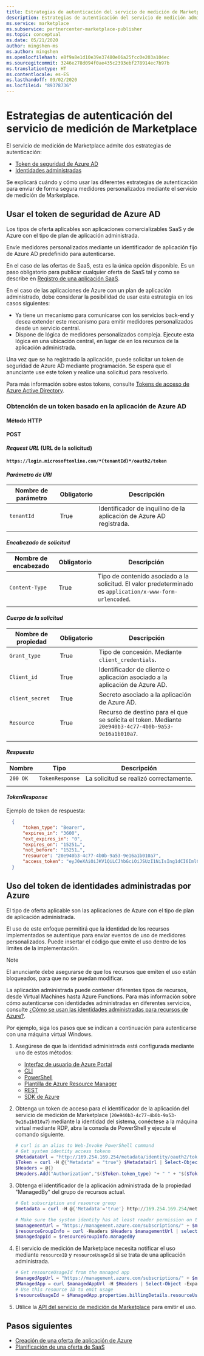 ```yaml
---
title: Estrategias de autenticación del servicio de medición de Marketplace | Azure Marketplace
description: Estrategias de autenticación del servicio de medición admitidas en Azure Marketplace.
ms.service: marketplace
ms.subservice: partnercenter-marketplace-publisher
ms.topic: conceptual
ms.date: 05/21/2020
author: mingshen-ms
ms.author: mingshen
ms.openlocfilehash: e8f9a8e1d10e39e37480e06a25fcc0e203a104ec
ms.sourcegitcommit: 3246e278d094f0ae435c2393ebf278914ec7b97b
ms.translationtype: HT
ms.contentlocale: es-ES
ms.lasthandoff: 09/02/2020
ms.locfileid: "89378736"
---
```

# <a name="marketplace-metering-service-authentication-strategies"></a>Estrategias de autenticación del servicio de medición de Marketplace

El servicio de medición de Marketplace admite dos estrategias de autenticación:

* [Token de seguridad de Azure AD](../../active-directory/develop/access-tokens.md)
* [Identidades administradas](../../active-directory/managed-identities-azure-resources/overview.md) 

Se explicará cuándo y cómo usar las diferentes estrategias de autenticación para enviar de forma segura medidores personalizados mediante el servicio de medición de Marketplace.

## <a name="using-the-azure-ad-security-token"></a>Usar el token de seguridad de Azure AD

Los tipos de oferta aplicables son aplicaciones comercializables SaaS y de Azure con el tipo de plan de aplicación administrada.  

Envíe medidores personalizados mediante un identificador de aplicación fijo de Azure AD predefinido para autenticarse.

En el caso de las ofertas de SaaS, esta es la única opción disponible. Es un paso obligatorio para publicar cualquier oferta de SaaS tal y como se describe en [Registro de una aplicación SaaS](./pc-saas-registration.md).

En el caso de las aplicaciones de Azure con un plan de aplicación administrado, debe considerar la posibilidad de usar esta estrategia en los casos siguientes:

* Ya tiene un mecanismo para comunicarse con los servicios back-end y desea extender este mecanismo para emitir medidores personalizados desde un servicio central.
* Dispone de lógica de medidores personalizados compleja.  Ejecute esta lógica en una ubicación central, en lugar de en los recursos de la aplicación administrada.

Una vez que se ha registrado la aplicación, puede solicitar un token de seguridad de Azure AD mediante programación. Se espera que el anunciante use este token y realice una solicitud para resolverlo.

Para más información sobre estos tokens, consulte [Tokens de acceso de Azure Active Directory](../../active-directory/develop/access-tokens.md).

### <a name="get-a-token-based-on-the-azure-ad-app"></a>Obtención de un token basado en la aplicación de Azure AD

#### <a name="http-method"></a>Método HTTP

**POST**

#### <a name="request-url"></a>*Request URL* (URL de la solicitud)

**`https://login.microsoftonline.com/*{tenantId}*/oauth2/token`**

#### <a name="uri-parameter"></a>*Parámetro de URI*

|  **Nombre de parámetro** |  **Obligatorio**  |  **Descripción**          |
|  ------------------ |--------------- | ------------------------  |
|  `tenantId`         |   True         | Identificador de inquilino de la aplicación de Azure AD registrada.   |
| | | |

#### <a name="request-header"></a>*Encabezado de solicitud*

|  **Nombre de encabezado**    |  **Obligatorio**  |  **Descripción**          |
|  ------------------ |--------------- | ------------------------  |
|  `Content-Type`     |   True         | Tipo de contenido asociado a la solicitud. El valor predeterminado es `application/x-www-form-urlencoded`.  |
| | | |

#### <a name="request-body"></a>*Cuerpo de la solicitud*

|  **Nombre de propiedad**  |  **Obligatorio**  |  **Descripción**          |
|  ------------------ |--------------- | ------------------------  |
|  `Grant_type`       |   True         | Tipo de concesión. Mediante `client_credentials`. |
|  `Client_id`        |   True         | Identificador de cliente o aplicación asociado a la aplicación de Azure AD.|
|  `client_secret`    |   True         | Secreto asociado a la aplicación de Azure AD.  |
|  `Resource`         |   True         | Recurso de destino para el que se solicita el token. Mediante `20e940b3-4c77-4b0b-9a53-9e16a1b010a7`. |
| | | |

#### <a name="response"></a>*Respuesta*

|  **Nombre**    |  **Tipo**  |  **Descripción**          |
|  ------------------ |--------------- | ----------------------  |
|  `200 OK`     |   `TokenResponse`    | La solicitud se realizó correctamente.  |
| | | |

#### <a name="tokenresponse"></a>*TokenResponse*

Ejemplo de token de respuesta:

```JSON
  {
      "token_type": "Bearer",
      "expires_in": "3600",
      "ext_expires_in": "0",
      "expires_on": "15251…",
      "not_before": "15251…",
      "resource": "20e940b3-4c77-4b0b-9a53-9e16a1b010a7",
      "access_token": "eyJ0eXAiOiJKV1QiLCJhbGciOiJSUzI1NiIsIng1dCI6ImlCakwxUmNxemhpeTRmcHhJeGRacW9oTTJZayIsImtpZCI6ImlCakwxUmNxemhpeTRmcHhJeGRacW9oTTJZayJ9…"
  }
```

## <a name="using-the-azure-managed-identities-token"></a>Uso del token de identidades administradas por Azure

El tipo de oferta aplicable son las aplicaciones de Azure con el tipo de plan de aplicación administrada.

El uso de este enfoque permitirá que la identidad de los recursos implementados se autentique para enviar eventos de uso de medidores personalizados.  Puede insertar el código que emite el uso dentro de los límites de la implementación.

>[!Note]
>El anunciante debe asegurarse de que los recursos que emiten el uso están bloqueados, para que no se puedan modificar.

La aplicación administrada puede contener diferentes tipos de recursos, desde Virtual Machines hasta Azure Functions.  Para más información sobre cómo autenticarse con identidades administradas en diferentes servicios, consulte [¿Cómo se usan las identidades administradas para recursos de Azure?](../../active-directory/managed-identities-azure-resources/overview.md#how-can-i-use-managed-identities-for-azure-resources).

Por ejemplo, siga los pasos que se indican a continuación para autenticarse con una máquina virtual Windows.

1. Asegúrese de que la identidad administrada está configurada mediante uno de estos métodos:
    * [Interfaz de usuario de Azure Portal](../../active-directory/managed-identities-azure-resources/qs-configure-portal-windows-vm.md)
    * [CLI](../../active-directory/managed-identities-azure-resources/qs-configure-cli-windows-vm.md)
    * [PowerShell](../../active-directory/managed-identities-azure-resources/qs-configure-powershell-windows-vm.md)
    * [Plantilla de Azure Resource Manager](../../active-directory/managed-identities-azure-resources/qs-configure-template-windows-vm.md)
    * [REST](../../active-directory/managed-identities-azure-resources/qs-configure-rest-vm.md#system-assigned-managed-identity)
    * [SDK de Azure](../../active-directory/managed-identities-azure-resources/qs-configure-sdk-windows-vm.md)

1. Obtenga un token de acceso para el identificador de la aplicación del servicio de medición de Marketplace (`20e940b3-4c77-4b0b-9a53-9e16a1b010a7`) mediante la identidad del sistema, conéctese a la máquina virtual mediante RDP, abra la consola de PowerShell y ejecute el comando siguiente.

    ```powershell
    # curl is an alias to Web-Invoke PowerShell command
    # Get system identity access tokenn
    $MetadataUrl = "http://169.254.169.254/metadata/identity/oauth2/token?api-version=2018-02-01&resource=https%3A%2F%2Fmanagement.azure.com%2F"
    $Token = curl -H @{"Metadata" = "true"} $MetadataUrl | Select-Object -Expand Content | ConvertFrom-Json
    $Headers = @{}
    $Headers.Add("Authorization","$($Token.token_type) "+ " " + "$($Token.access_token)")
    ```

1. Obtenga el identificador de la aplicación administrada de la propiedad "ManagedBy" del grupo de recursos actual.

    ```powershell
    # Get subscription and resource group
    $metadata = curl -H @{'Metadata'='true'} http://169.254.169.254/metadata/instance?api-version=2019-06-01 | select -ExpandProperty Content | ConvertFrom-Json 
    
    # Make sure the system identity has at least reader permission on the resource group
    $managementUrl = "https://management.azure.com/subscriptions/" + $metadata.compute.subscriptionId + "/resourceGroups/" + $metadata.compute.resourceGroupName + "?api-version=2019-10-01"
    $resourceGroupInfo = curl -Headers $Headers $managementUrl | select -ExpandProperty Content | ConvertFrom-Json
    $managedappId = $resourceGroupInfo.managedBy 
    ```

1. El servicio de medición de Marketplace necesita notificar el uso mediante `resourceID` y `resourceUsageId` si se trata de una aplicación administrada.

    ```powershell
    # Get resourceUsageId from the managed app
    $managedAppUrl = "https://management.azure.com/subscriptions/" + $metadata.compute.subscriptionId + "/resourceGroups/" + $metadata.compute.resourceGroupName + "/providers/Microsoft.Solutions/applications/" + $managedappId + "\?api-version=2019-07-01"
    $ManagedApp = curl $managedAppUrl -H $Headers | Select-Object -Expand Content | ConvertFrom-Json
    # Use this resource ID to emit usage 
    $resourceUsageId = $ManagedApp.properties.billingDetails.resourceUsageId
    ```

1. Utilice la [API del servicio de medición de Marketplace](./marketplace-metering-service-apis.md) para emitir el uso.

## <a name="next-steps"></a>Pasos siguientes

* [Creación de una oferta de aplicación de Azure](./create-new-azure-apps-offer.md)
* [Planificación de una oferta de SaaS](../plan-saas-offer.md)